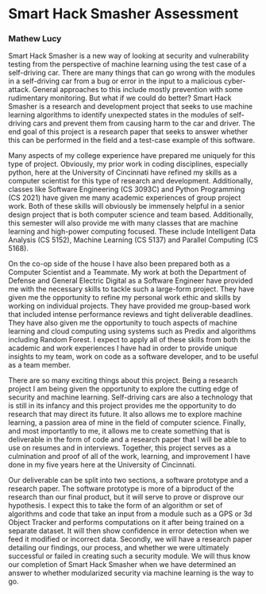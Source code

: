 # Smart Hack Smasher Assessment

### Mathew Lucy

Smart Hack Smasher is a new way of looking at security and vulnerability testing from the perspective of machine learning using the test case of a self-driving car. There are many things that can go wrong with the modules in a self-driving car from a bug or error in the input to a malicious cyber-attack. General approaches to this include mostly prevention with some rudimentary monitoring. But what if we could do better? Smart Hack Smasher is a research and development project that seeks to use machine learning algorithms to identify unexpected states in the modules of self-driving cars and prevent them from causing harm to the car and driver. The end goal of this project is a research paper that seeks to answer whether this can be performed in the field and a test-case example of this software.

Many aspects of my college experience have prepared me uniquely for this type of project. Obviously, my prior work in coding disciplines, especially python, here at the University of Cincinnati have refined my skills as a computer scientist for this type of research and development. Additionally, classes like Software Engineering (CS 3093C) and Python Programming (CS 2021) have given me many academic experiences of group project work. Both of these skills will obviously be immensely helpful in a senior design project that is both computer science and team based. Additionally, this semester will also provide me with many classes that are machine learning and high-power computing focused. These include Intelligent Data Analysis (CS 5152), Machine Learning (CS 5137) and Parallel Computing (CS 5168).

On the co-op side of the house I have also been prepared both as a Computer Scientist and a Teammate. My work at both the Department of Defense and General Electric Digital as a Software Engineer have provided me with the necessary skills to tackle such a large-form project. They have given me the opportunity to refine my personal work ethic and skills by working on individual projects. They have provided me group-based work that included intense performance reviews and tight deliverable deadlines. They have also given me the opportunity to touch aspects of machine learning and cloud computing using systems such as Predix and algorithms including Random Forest. I expect to apply all of these skills from both the academic and work experiences I have had in order to provide unique insights to my team, work on code as a software developer, and to be useful as a team member.

There are so many exciting things about this project. Being a research project I am being given the opportunity to explore the cutting edge of security and machine learning. Self-driving cars are also a technology that is still in its infancy and this project provides me the opportunity to do research that may direct its future. It also allows me to explore machine learning, a passion area of mine in the field of computer science. Finally, and most importantly to me, it allows me to create something that is deliverable in the form of code and a research paper that I will be able to use on resumes and in interviews. Together, this project serves as a culmination and proof of all of the work, learning, and improvement I have done in my five years here at the University of Cincinnati.

Our deliverable can be split into two sections, a software prototype and a research paper. The software prototype is more of a biproduct of the research than our final product, but it will serve to prove or disprove our hypothesis. I expect this to take the form of an algorithm or set of algorithms and code that take an input from a module such as a GPS or 3d Object Tracker and performs computations on it after being trained on a separate dataset. It will then show confidence in error detection when we feed it modified or incorrect data. Secondly, we will have a research paper detailing our findings, our process, and whether we were ultimately successful or failed in creating such a security module. We will thus know our completion of Smart Hack Smasher when we have determined an answer to whether modularized security via machine learning is the way to go.
